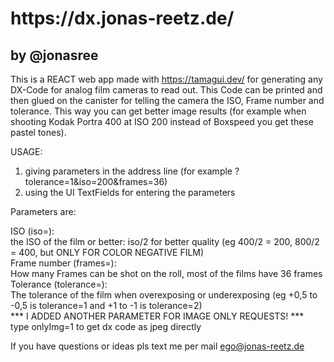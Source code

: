 <h1>https://dx.jonas-reetz.de/</h1>
<h2>by @jonasree</h2>

This is a REACT web app made with https://tamagui.dev/ for generating any DX-Code for analog film cameras to read out. This Code can be printed and then glued on the canister for telling the camera the ISO, Frame number and tolerance. This way you can get better image results (for example when shooting Kodak Portra 400 at ISO 200 instead of Boxspeed you get these pastel tones).

USAGE:

1. giving parameters in the address line (for example ?tolerance=1&iso=200&frames=36)
2. using the UI TextFields for entering the parameters

Parameters are:

ISO (iso=):<br>
the ISO of the film or better: iso/2 for better quality (eg 400/2 = 200, 800/2 = 400, but ONLY FOR COLOR NEGATIVE FILM)
<br>
Frame  number (frames=):<br>
How many Frames can be shot on the roll, most of the films have 36 frames
<br>
Tolerance (tolerance=):<br>
The tolerance of the film when overexposing or underexposing (eg +0,5 to -0,5 is tolerance=1 and +1 to -1 is tolerance=2)
<br>
*** I ADDED ANOTHER PARAMETER FOR IMAGE ONLY REQUESTS! ***<br>
type onlyImg=1 to get dx code as jpeg directly


If you have questions or ideas pls text me per mail ego@jonas-reetz.de
